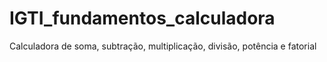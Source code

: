 # IGTI_fundamentos_calculadora
Calculadora de soma, subtração, multiplicação, divisão, potência e fatorial
